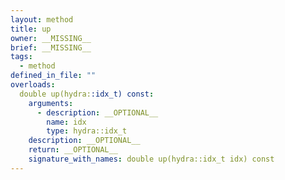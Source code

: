 ```yaml
---
layout: method
title: up
owner: __MISSING__
brief: __MISSING__
tags:
  - method
defined_in_file: ""
overloads:
  double up(hydra::idx_t) const:
    arguments:
      - description: __OPTIONAL__
        name: idx
        type: hydra::idx_t
    description: __OPTIONAL__
    return: __OPTIONAL__
    signature_with_names: double up(hydra::idx_t idx) const
---
```

